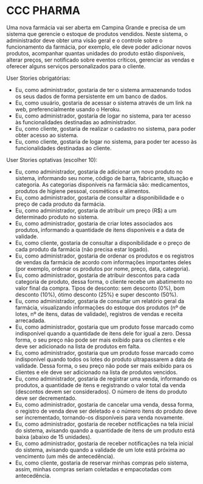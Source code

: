 # CCC PHARMA


 Uma nova farmácia vai ser aberta em Campina Grande e precisa de um sistema que gerencie o estoque de produtos vendidos. Neste sistema, o administrador deve obter uma visão geral e o controle sobre o funcionamento da farmácia, por exemplo, ele deve poder adicionar novos produtos, acompanhar quantas unidades do produto estão disponíveis, alterar preços, ser notificado sobre eventos críticos, gerenciar as vendas e oferecer alguns serviços personalizados para o cliente.
 
 User Stories obrigatórias:
 
* Eu, como administrador, gostaria de ter o sistema armazenando todos os seus dados de forma persistente em um banco de dados.
* Eu, como usuário, gostaria de acessar o sistema através de um link na web, preferencialmente usando o Heroku.
* Eu, como administrador, gostaria de logar no sistema, para ter acesso às funcionalidades destinadas ao administrador.
* Eu, como cliente, gostaria de realizar o cadastro no sistema, para poder obter acesso ao sistema.
* Eu, como cliente, gostaria de logar no sistema, para poder ter acesso às funcionalidades destinadas ao cliente.

 User Stories optativas (escolher 10):
 
* Eu, como administrador, gostaria de adicionar um novo produto no sistema, informando seu nome, código de barra, fabricante, situação e categoria. As categorias disponíveis na farmácia são: medicamentos, produtos de higiene pessoal, cosméticos e alimentos.
* Eu, como administrador, gostaria de consultar a disponibilidade e o preço de cada produto da farmácia.
* Eu, como administrador, gostaria de atribuir um preço (R$) a um determinado produto no sistema.
* Eu, como administrador, gostaria de criar lotes associados aos produtos, informando a quantidade de itens disponíveis e a data de validade.
* Eu, como cliente, gostaria de consultar a disponibilidade e o preço de cada produto da farmácia (não precisa estar logado).
* Eu, como administrador, gostaria de ordenar os produtos e os registros de vendas da farmácia de acordo com informações importantes deles (por exemplo, ordenar os produtos por nome, preço, data, categoria).
* Eu, como administrador, gostaria de atribuir descontos para cada categoria de produto, dessa forma, o cliente recebe um abatimento no valor final da compra. Tipos de desconto: sem desconto (0%), bom desconto (10%), ótimo desconto (25%) e super desconto (50%).
* Eu, como administrador, gostaria de consultar um relatório geral da farmácia, visualizando informações do estoque dos produtos (nº de lotes, nº de itens, datas de validade), registros de vendas e receita arrecadada.
* Eu, como administrador, gostaria que um produto fosse marcado como indisponível quando a quantidade de itens dele for igual a zero. Dessa forma, o seu preço não pode ser mais exibido para os clientes e ele deve ser adicionado na lista de produtos em falta.
* Eu, como administrador, gostaria que um produto fosse marcado como indisponível quando todos os lotes do produto ultrapassarem a data de validade. Dessa forma, o seu preço não pode ser mais exibido para os clientes e ele deve ser adicionado na lista de produtos vencidos.
* Eu, como administrador, gostaria de registrar uma venda, informando os produtos, a quantidade de itens e registrando o valor total da venda (descontos devem ser considerados). O número de itens do produto deve ser decrementado.
* Eu, como administrador, gostaria de cancelar uma venda, dessa forma, o registro de venda deve ser deletado e o número itens do produto deve ser incrementado, tornando-os disponíveis para venda novamente.
* Eu, como administrador, gostaria de receber notificações na tela inicial do sistema, avisando quando a quantidade de itens de um produto está baixa (abaixo de 15 unidades).
* Eu, como administrador, gostaria de receber notificações na tela inicial do sistema, avisando quando a validade de um lote está próxima ao vencimento (um mês de antecedência).
* Eu, como cliente, gostaria de reservar minhas compras pelo sistema, assim, minhas compras seriam coletadas e empacotadas com antecedência.
